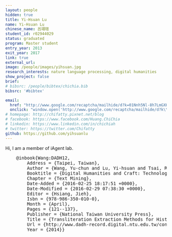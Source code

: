 ```yaml
---
layout: people
hidden: true
title: Yi-Hsuan Lu
name: Yi-Hsuan Lu
chinese_name: 呂翊瑄
student_id: r02944029
status: graduated
program: Master student
entry_year: 2013
exit_year: 2017
link: true
external_url:
image: /people/images/yihsuan.jpg
research_interests: nature language processing, digital humanities
show_project: false
brief:
# bibsrc: /people/bibtex/chichia.bib
bibsrc: '#bibtex'

email:
  href: "http://www.google.com/recaptcha/mailhide/d?k=01Nnh5Nl-8h7LmGXH_0bspGQ==&amp;c=2q1nwpiQ9QxJ6Vqyzq7CHsT9KDiIYRMG-AdatLpOCsI="
  onclick: "window.open('http://www.google.com/recaptcha/mailhide/d?k\\07501Nnh5Nl-8h7LmGXH_0bspGQ\\75\\75\\46c\\0752q1nwpiQ9QxJ6Vqyzq7CHsT9KDiIYRMG-AdatLpOCsI\\075', '', 'toolbar=0,scrollbars=0,location=0,statusbar=0,menubar=0,resizable=0,width=500,height=300'); return false;"
# homepage: http://chifatty.pixnet.net/blog
# facebook: https://www.facebook.com/Huang.ChiChia
# linkedin: https://www.linkedin.com/in/chichiah
# twitter: https://twitter.com/Chifatty
github: https://github.com/yihsuanlu
---
```



Hi, I am a member of iAgent lab.

<pre id="bibtex">
    @inbook{Wang:DADH12,
        Address = {Taipei, Taiwan},
        Author = {Wang, Yu-chun and Lu, Yi-hsuan and Tsai, Richard Tzong-han and Liu, Qing-feng and Jin, Guan-tao and Liu, Chao-lin},
        Booktitle = {Digital Humanities and Craft: Technological Change},
        Chapter = {Text Mining},
        Date-Added = {2016-02-25 18:17:51 +0000},
        Date-Modified = {2016-02-29 07:38:30 +0000},
        Editor = {Hsiang, Jieh},
        Isbn = {978-986-350-010-0},
        Month = {April},
        Pages = {121--137},
        Publisher = {National Taiwan University Press},
        Title = {Transliteration Extraction Methods for Historical Chinese Literature},
        Url = {http://www.dadh-record.digital.ntu.edu.tw/config_xml/2012config/programINFO/abs/paper05_02_abs.pdf},
        Year = {2014}}
</pre>
